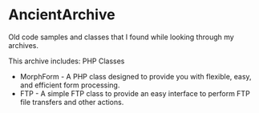 # AncientArchive
Old code samples and classes  that I found while looking through my archives.

This archive includes:
PHP Classes
- MorphForm - A PHP class designed to provide you with flexible, easy, and efficient form processing.
- FTP - A simple FTP class  to provide an easy interface to perform FTP file transfers and other actions.
